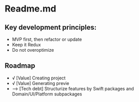 #  Readme.md

## Key development principles: 
* MVP first, then refactor or update
* Keep it Redux
* Do not overoptimize


## Roadmap
* √ [Value] Creating project
* √ [Value] Generating previe
* --> [Tech debt] Structurize features by Swift packages and Domain/UI/Platform subpackages
